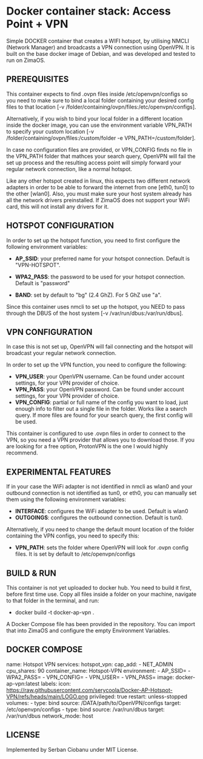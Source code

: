 # Docker container stack: Access Point + VPN

Simple DOCKER container that creates a WIFI hotspot, by utilising NMCLI (Network
Manager) and broadcasts a VPN connection using OpenVPN. It is built on the base
docker image of Debian, and was developed and tested to run on ZimaOS.



## PREREQUISITES

This container expects to find .ovpn files inside /etc/openvpn/configs so you
need to make sure to bind a local folder containing your desired config files
to that location [-v /folder/containing/ovpn/files:/etc/openvpn/configs].

Alternatively, if you wish to bind your local folder in a different location
inside the docker image, you can use the environment variable VPN_PATH to
specify your custom location [-v /folder/containing/ovpn/files:/custom/folder
-e VPN_PATH=/custom/folder].

In case no configuration files are provided, or VPN_CONFIG finds no file in
the VPN_PATH folder that mathces your search query, OpenVPN will fail the
set up process and the resulting access point will simply forward your regular
network connection, like a normal hotspot.

Like any other hotspot created in linux, this expects two different network
adapters in order to be able to forward the internet from one [eth0, tun0] to
the other [wlan0]. Also, you must make sure your host system already has all
the network drivers preinstalled. If ZimaOS does not support your WiFi card,
this will not install any drivers for it.



## HOTSPOT CONFIGURATION

In order to set up the hotspot function, you need to first configure the
following environment variables:

* **AP_SSID**: 	your preferred name for your hotspot connection. 
	       	Default is "VPN-HOTSPOT".
* **WPA2_PASS**: the password to be used for your hotspot connection. 
		Default is "password"

* **BAND**: set by default to "bg" (2.4 GhZ). For 5 GhZ use "a".

Since this container uses nmcli to set up the hotspot, you NEED to pass through
the DBUS of the host system [-v /var/run/dbus:/var/run/dbus].


## VPN CONFIGURATION

In case this is not set up, OpenVPN will fail connecting and the hotspot will
broadcast your regular network connection.

In order to set up the VPN function, you need to configure the following:

* **VPN_USER**: your OpenVPN username. Can be found under account settings,
		for your VPN provider of choice. 
* **VPN_PASS**: your OpenVPN password. Can be found under account settings,
		for your VPN provider of choice.
* **VPN_CONFIG**: partial or full name of the config you want to load, just
              	enough info to filter out a single file in the folder. Works
		like a search query. If more files are found for your search
		query, the first config will be used.

This container is configured to use .ovpn files in order to connect to the VPN,
so you need a VPN provider that allows you to download those. If you are looking
for a free option, ProtonVPN is the one I would highly recommend.



## EXPERIMENTAL FEATURES

If in your case the WiFi adapter is not identified in nmcli as wlan0 and your
outbound connection is not identified as tun0, or eth0, you can manually set
them using the following environment variables:

* **INTERFACE**: configures the WiFi adapter to be used. Default is wlan0
* **OUTGOINGS**: configures the outbound connection. Default is tun0.

Alternatively, if you need to change the default mount location of the folder
containing the VPN configs, you need to specify this:

* **VPN_PATH**: sets the folder where OpenVPN will look for .ovpn config files.
		It is set by default to /etc/openvpn/configs



## BUILD & RUN

This container is not yet uploaded to docker hub. You need to build it first, 
before first time use. Copy all files inside a folder on your machine, navigate
to that folder in the terminal, and run:

* docker build -t docker-ap-vpn .

A Docker Compose file has been provided in the repository. You can import that into
ZimaOS and configure the empty Environment Variables.



## DOCKER COMPOSE

name: Hotspot VPN
services:
  hotspot_vpn:
    cap_add:
      - NET_ADMIN
    cpu_shares: 90
    container_name: Hotspot-VPN
    environment:
      - AP_SSID= 
      - WPA2_PASS= 
      - VPN_CONFIG= 
      - VPN_USER=
      - VPN_PASS=
    image: docker-ap-vpn:latest
    labels:
      icon: https://raw.githubusercontent.com/serycoola/Docker-AP-Hotspot-VPN/refs/heads/main/LOGO.png
    privileged: true
    restart: unless-stopped
    volumes:
      - type: bind
        source: /DATA/path/to/OpenVPN/configs
        target: /etc/openvpn/configs
      - type: bind
        source: /var/run/dbus
        target: /var/run/dbus
    network_mode: host

## LICENSE

Implemented by Serban Ciobanu under MIT License.


